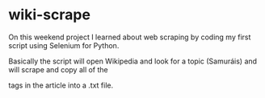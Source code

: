 # wiki-scrape
On this weekend project I learned about web scraping by coding my first script using Selenium for Python. 

Basically the script will open Wikipedia and look for a topic (Samuráis) and will scrape and copy all of the <p> tags in the article into a .txt file. 
